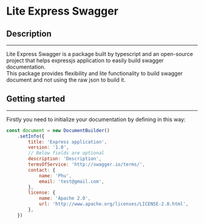 # Lite Express Swagger

## Description
---
Lite Express Swagger is a package built by typescript and an open-source project that helps expressjs application to easily build swagger
documentation.\
This package provides flexibility and lite functionality to build swagger document and not using the raw json
to build it.

## Getting started
---
Firstly you need to initialize your documentation by defining in this way:
```javascript
const document = new DocumentBuilder()
    .setInfo({
        title: 'Express application',
        version: '1.0',
        // Below fields are optional
        description: 'Description',
        termsOfService: 'http://swagger.io/terms/',
        contact: {
            name: 'Phu',
            email: 'test@gmail.com',
        },
        license: {
            name: 'Apache 2.0',
            url: 'http://www.apache.org/licenses/LICENSE-2.0.html',
        },
    })
```